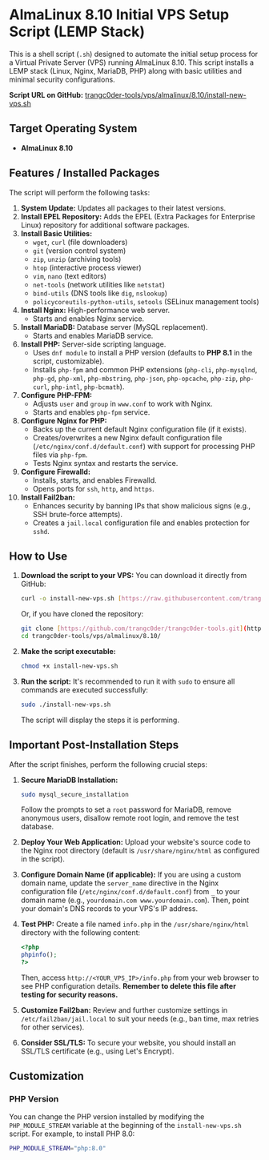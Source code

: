 # AlmaLinux 8.10 Initial VPS Setup Script (LEMP Stack)

This is a shell script (`.sh`) designed to automate the initial setup process for a Virtual Private Server (VPS) running AlmaLinux 8.10. This script installs a LEMP stack (Linux, Nginx, MariaDB, PHP) along with basic utilities and minimal security configurations.

**Script URL on GitHub:** [trangc0der-tools/vps/almalinux/8.10/install-new-vps.sh](https://github.com/trangc0der/trangc0der-tools/blob/e88860b9cd25fbd7ce75e3d249867421efb6d029/vps/almalinux/8.10/install-new-vps.sh)

## Target Operating System

- **AlmaLinux 8.10**

## Features / Installed Packages

The script will perform the following tasks:

1.  **System Update:** Updates all packages to their latest versions.
2.  **Install EPEL Repository:** Adds the EPEL (Extra Packages for Enterprise Linux) repository for additional software packages.
3.  **Install Basic Utilities:**
    - `wget`, `curl` (file downloaders)
    - `git` (version control system)
    - `zip`, `unzip` (archiving tools)
    - `htop` (interactive process viewer)
    - `vim`, `nano` (text editors)
    - `net-tools` (network utilities like `netstat`)
    - `bind-utils` (DNS tools like `dig`, `nslookup`)
    - `policycoreutils-python-utils`, `setools` (SELinux management tools)
4.  **Install Nginx:** High-performance web server.
    - Starts and enables Nginx service.
5.  **Install MariaDB:** Database server (MySQL replacement).
    - Starts and enables MariaDB service.
6.  **Install PHP:** Server-side scripting language.
    - Uses `dnf module` to install a PHP version (defaults to **PHP 8.1** in the script, customizable).
    - Installs `php-fpm` and common PHP extensions (`php-cli`, `php-mysqlnd`, `php-gd`, `php-xml`, `php-mbstring`, `php-json`, `php-opcache`, `php-zip`, `php-curl`, `php-intl`, `php-bcmath`).
7.  **Configure PHP-FPM:**
    - Adjusts `user` and `group` in `www.conf` to work with Nginx.
    - Starts and enables `php-fpm` service.
8.  **Configure Nginx for PHP:**
    - Backs up the current default Nginx configuration file (if it exists).
    - Creates/overwrites a new Nginx default configuration file (`/etc/nginx/conf.d/default.conf`) with support for processing PHP files via `php-fpm`.
    - Tests Nginx syntax and restarts the service.
9.  **Configure Firewalld:**
    - Installs, starts, and enables Firewalld.
    - Opens ports for `ssh`, `http`, and `https`.
10. **Install Fail2ban:**
    - Enhances security by banning IPs that show malicious signs (e.g., SSH brute-force attempts).
    - Creates a `jail.local` configuration file and enables protection for `sshd`.

## How to Use

1.  **Download the script to your VPS:**
    You can download it directly from GitHub:

    ```bash
    curl -o install-new-vps.sh [https://raw.githubusercontent.com/trangc0der/trangc0der-tools/e88860b9cd25fbd7ce75e3d249867421efb6d029/vps/almalinux/8.10/install-new-vps.sh](https://raw.githubusercontent.com/trangc0der/trangc0der-tools/e88860b9cd25fbd7ce75e3d249867421efb6d029/vps/almalinux/8.10/install-new-vps.sh)
    ```

    Or, if you have cloned the repository:

    ```bash
    git clone [https://github.com/trangc0der/trangc0der-tools.git](https://github.com/trangc0der/trangc0der-tools.git)
    cd trangc0der-tools/vps/almalinux/8.10/
    ```

2.  **Make the script executable:**

    ```bash
    chmod +x install-new-vps.sh
    ```

3.  **Run the script:**
    It's recommended to run it with `sudo` to ensure all commands are executed successfully:
    ```bash
    sudo ./install-new-vps.sh
    ```
    The script will display the steps it is performing.

## Important Post-Installation Steps

After the script finishes, perform the following crucial steps:

1.  **Secure MariaDB Installation:**

    ```bash
    sudo mysql_secure_installation
    ```

    Follow the prompts to set a `root` password for MariaDB, remove anonymous users, disallow remote root login, and remove the test database.

2.  **Deploy Your Web Application:**
    Upload your website's source code to the Nginx root directory (default is `/usr/share/nginx/html` as configured in the script).

3.  **Configure Domain Name (if applicable):**
    If you are using a custom domain name, update the `server_name` directive in the Nginx configuration file (`/etc/nginx/conf.d/default.conf`) from `_` to your domain name (e.g., `yourdomain.com www.yourdomain.com`). Then, point your domain's DNS records to your VPS's IP address.

4.  **Test PHP:**
    Create a file named `info.php` in the `/usr/share/nginx/html` directory with the following content:

    ```php
    <?php
    phpinfo();
    ?>
    ```

    Then, access `http://<YOUR_VPS_IP>/info.php` from your web browser to see PHP configuration details. **Remember to delete this file after testing for security reasons.**

5.  **Customize Fail2ban:**
    Review and further customize settings in `/etc/fail2ban/jail.local` to suit your needs (e.g., ban time, max retries for other services).

6.  **Consider SSL/TLS:**
    To secure your website, you should install an SSL/TLS certificate (e.g., using Let's Encrypt).

## Customization

### PHP Version

You can change the PHP version installed by modifying the `PHP_MODULE_STREAM` variable at the beginning of the `install-new-vps.sh` script.
For example, to install PHP 8.0:

```bash
PHP_MODULE_STREAM="php:8.0"
```
